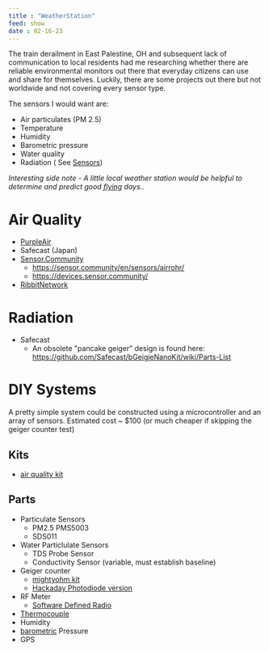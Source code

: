 ```yaml
---
title : "WeatherStation"
feed: show
date : 02-16-23
---
```


The train derailment in East Palestine, OH and subsequent lack of communication to local residents had me researching whether there are reliable environmental monitors out there that everyday citizens can use and share for themselves. Luckily, there are some projects out there but not worldwide and not covering every sensor type. 

The sensors I would want are:

- Air particulates (PM 2.5)
- Temperature
- Humidity
- Barometric pressure
- Water quality
- Radiation
( See [Sensors](notes/electrical/sensors/Sensors.md))

*Interesting side note - A little local weather station would be helpful to determine and predict good [flying](notes/aviation/Aviation-Topics) days..*

# Air Quality
- [PurpleAir](https://map.purpleair.com/1/mAQI/a10/p604800/cC0#4.8/42.38/22.15)
- Safecast (Japan)
- [Sensor.Community](https://maps.sensor.community/#7/40.221/-83.662)
	- https://sensor.community/en/sensors/airrohr/
	- https://devices.sensor.community/
- [RibbitNetwork](https://www.ribbitnetwork.org/)

# Radiation
- Safecast
	- An obsolete "pancake geiger" design is found here: https://github.com/Safecast/bGeigieNanoKit/wiki/Parts-List

# DIY Systems
A pretty simple system could be constructed using a microcontroller and an array of sensors. Estimated cost ~ $100 (or much cheaper if skipping the geiger counter test)
## Kits
- [air quality kit](https://howtomechatronics.com/projects/diy-air-quality-monitor-pm2-5-co2-voc-ozone-temp-hum-arduino-meter/)
## Parts
- Particulate Sensors
	- PM2.5 PMS5003
	- SDS011
- Water Particlulate Sensors
	- TDS Probe Sensor
	- Conductivity Sensor (variable, must establish baseline)
- Geiger counter
	- [mightyohm kit](https://mightyohm.com/blog/2012/02/feed-your-geiger-readily-available-radioactive-test-sources/)
	- [Hackaday Photodiode version](https://hackaday.com/2019/02/22/radiation-detector-eschews-tubes-uses-photodiode/)
- RF Meter
	- [Software Defined Radio](notes/electrical/RF/RTLSDR/RTL-SDR-Basics.md)
- [Thermocouple](notes/electrical/sensors/Thermocouple.md)
- Humidity
-  [barometric](notes/electrical/sensors/barometric.md) Pressure
- GPS
